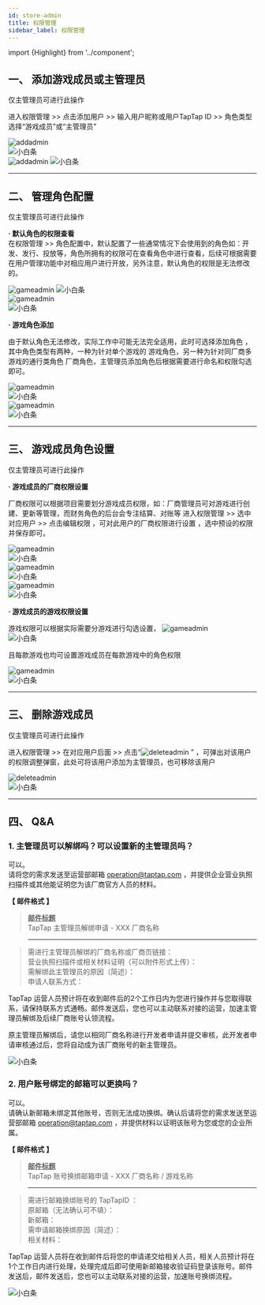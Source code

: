 ```yaml
---
id: store-admin
title: 权限管理
sidebar_label: 权限管理
---
```

import {Highlight} from '../component';

## **一、 添加游戏成员或主管理员**  
仅主管理员可进行此操作  

进入<Highlight color='#00b9c8'>权限管理</Highlight>  >>  点击<Highlight color='#00b9c8'>添加用户</Highlight>   >>  输入用户昵称或用户TapTap ID >>  角色类型选择“游戏成员”或“主管理员”

![addadmin](https://img.tapimg.com/market/images/8740a095dfa629333b54b69ef3208d6c.png)  
![小白条](https://img.tapimg.com/market/images/c53d78b9b120276b53f82aebb0d01537.png)  
![addadmin](https://img.tapimg.com/market/images/cb26707a3583baa4c87ce85376b13dac.png)
![小白条](https://img.tapimg.com/market/images/c53d78b9b120276b53f82aebb0d01537.png)   

---

## **二、 管理角色配置**  
仅主管理员可进行此操作  

**· 默认角色的权限查看**  
在<Highlight color='#00b9c8'>权限管理</Highlight>  >>  <Highlight color='#00b9c8'>角色配置</Highlight>中，默认配置了一些通常情况下会使用到的角色如：开发、发行、投放等，<Highlight color='#00b9c8'>角色</Highlight>所拥有的权限可在<Highlight color='#00b9c8'>查看角色</Highlight>中进行查看，后续可根据需要在<Highlight color='#00b9c8'>用户管理</Highlight>功能中对相应用户进行开放，另外注意，默认角色的权限是无法修改的。

![gameadmin](https://img.tapimg.com/market/images/a08674151cb066ee2866a9e482d983bb.png)
 ![小白条](https://img.tapimg.com/market/images/c53d78b9b120276b53f82aebb0d01537.png)  
![gameadmin](https://img.tapimg.com/market/images/3caca6221805097762bf8f82a1c59e90.png)  
![小白条](https://img.tapimg.com/market/images/c53d78b9b120276b53f82aebb0d01537.png)  

**· 游戏角色添加**  

由于默认角色无法修改，实际工作中可能无法完全适用，此时可选择<Highlight color='#00b9c8'>添加角色</Highlight> ，其中角色类型有两种，一种为针对单个游戏的 <Highlight color='#00b9c8'>游戏角色</Highlight>，另一种为针对同厂商多游戏的通行类角色 <Highlight color='#00b9c8'>厂商角色</Highlight>，主管理员添加角色后根据需要进行命名和权限勾选即可。

![gameadmin](https://img.tapimg.com/market/images/59abef3579a3ee897c9fb8bb653c6d9e.png)  
![小白条](https://img.tapimg.com/market/images/c53d78b9b120276b53f82aebb0d01537.png)  
![gameadmin](https://img.tapimg.com/market/images/3f9924fd4c07d2c6b07bbcccaad89ae1.png)  
![小白条](https://img.tapimg.com/market/images/c53d78b9b120276b53f82aebb0d01537.png)  

---

## **三、 游戏成员角色设置**  

仅主管理员可进行此操作  

**· 游戏成员的厂商权限设置**  

厂商权限可以根据项目需要划分游戏成员权限，如：厂商管理员可对游戏进行创建、更新等管理，而财务角色的后台会专注结算、对账等
进入<Highlight color='#00b9c8'>权限管理</Highlight>   >>  选中对应用户  >>  点击<Highlight color='#00b9c8'>编辑权限</Highlight>   ，可对此用户的厂商权限进行设置 ，选中预设的权限并保存即可。

![gameadmin](https://img.tapimg.com/market/images/fd1afa18eab4de7408c822c3139e8da6.png)  
![小白条](https://img.tapimg.com/market/images/c53d78b9b120276b53f82aebb0d01537.png)  
![gameadmin](https://img.tapimg.com/market/images/3f9924fd4c07d2c6b07bbcccaad89ae1.png)  
![小白条](https://img.tapimg.com/market/images/c53d78b9b120276b53f82aebb0d01537.png)  
![gameadmin](https://img.tapimg.com/market/images/51e5dbf831339c52cf19804e6f65d7f8.png)  
![小白条](https://img.tapimg.com/market/images/c53d78b9b120276b53f82aebb0d01537.png)  

**· 游戏成员的游戏权限设置**  

游戏权限可以根据实际需要分游戏进行勾选设置，
![gameadmin](https://img.tapimg.com/market/images/1a6f9539de14725bd890683c0f284907.png)  
![小白条](https://img.tapimg.com/market/images/c53d78b9b120276b53f82aebb0d01537.png)  

且每款游戏也均可设置游戏成员在每款游戏中的角色权限

![gameadmin](https://img.tapimg.com/market/images/b786c96642e9c580ba9aee56cb70d305.png)  
![小白条](https://img.tapimg.com/market/images/c53d78b9b120276b53f82aebb0d01537.png)  

---

## **三、 删除游戏成员**  
仅主管理员可进行此操作  

进入<Highlight color='#00b9c8'>权限管理</Highlight>   >>  在对应用户后面  >>  点击“![deleteadmin](https://img.tapimg.com/market/images/2e5c836549d866d6d44036d158095cbb.png) ”    ，可弹出对该用户的权限调整弹窗，此处可将该用户添加为主管理员，也可移除该用户

![deleteadmin](https://img.tapimg.com/market/images/7bdc953c043659f68a1045d5435786ec.png)   
![小白条](https://img.tapimg.com/market/images/c53d78b9b120276b53f82aebb0d01537.png)   

---

## **四、 Q&A**  

### **1. 主管理员可以解绑吗？可以设置新的主管理员吗？**  
可以。  
请将您的需求发送至运营部邮箱 [operation@taptap.com](mailto:operation@taptap.com)  ，并提供企业营业执照扫描件或其他能证明您为该厂商官方人员的材料。

**【 邮件格式 】**  

> **<u>邮件标题</u>**  
> TapTap 主管理员解绑申请  -  XXX 厂商名称

> ---  

> 需进行主管理员解绑的厂商名称或厂商页链接：  
> 营业执照扫描件或相关材料证明<Highlight color='#A0A0A0'>（可以附件形式上传）</Highlight>：  
> 需解绑此主管理员的原因<Highlight color='#A0A0A0'>（简述）</Highlight>：  
> 申请人联系方式：  

TapTap 运营人员预计将在收到邮件后的2个工作日内为您进行操作并与您取得联系，请保持联系方式通畅。邮件发送后，您也可以主动联系对接的运营，加速主管理员解绑及后续厂商账号认领流程。  

原主管理员解绑后，请您以相同厂商名称进行开发者申请并提交审核，此开发者申请审核通过后，您将自动成为该厂商账号的新主管理员。  

![小白条](https://img.tapimg.com/market/images/c53d78b9b120276b53f82aebb0d01537.png)   

### **2. 用户账号绑定的邮箱可以更换吗？**  
可以。  
请确认新邮箱未绑定其他账号，否则无法成功换绑。确认后请将您的需求发送至运营部邮箱 [operation@taptap.com](mailto:operation@taptap.com)  ，并提供材料以证明该账号为您或您的企业所属。  

**【 邮件格式 】**  

> **<u>邮件标题</u>**  
> TapTap 账号换绑邮箱申请  -  XXX 厂商名称 / 游戏名称

> ---  

> 需进行邮箱换绑账号的 TapTapID ：  
> 原邮箱<Highlight color='#A0A0A0'>（无法确认可不填）</Highlight>：  
> 新邮箱：  
> 需申请邮箱换绑原因<Highlight color='#A0A0A0'>（简述）</Highlight>：  
> 相关材料：  

TapTap 运营人员将在收到邮件后将您的申请递交给相关人员，相关人员预计将在1个工作日内进行处理，处理完成后即可使用新邮箱接收验证码登录该账号。邮件发送后，邮件发送后，您也可以主动联系对接的运营，加速账号换绑流程。  

![小白条](https://img.tapimg.com/market/images/c53d78b9b120276b53f82aebb0d01537.png)  
